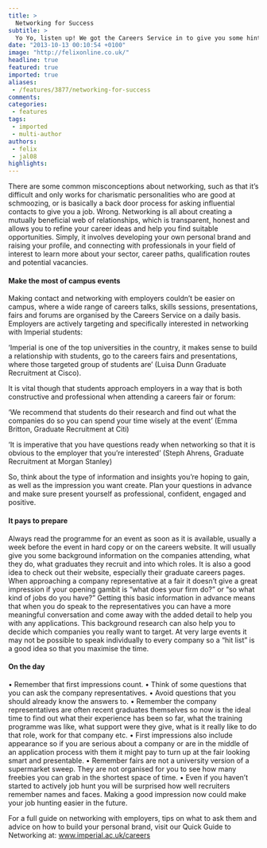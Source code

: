 ```yaml
---
title: >
  Networking for Success
subtitle: >
  Yo Yo, listen up! We got the Careers Service in to give you some hints and tips for essential networking practices you can use to land that new job or competitive internship. Remember who got you that Lambourghini... -Ed.
date: "2013-10-13 00:10:54 +0100"
image: "http://felixonline.co.uk/"
headline: true
featured: true
imported: true
aliases:
 - /features/3877/networking-for-success
comments:
categories:
 - features
tags:
 - imported
 - multi-author
authors:
 - felix
 - jal08
highlights:
---
```


There are some common misconceptions about networking, such as that it’s difficult and only works for charismatic personalities who are good at schmoozing, or is basically a back door process for asking influential contacts to give you a job. Wrong. Networking is all about creating a mutually beneficial web of relationships, which is transparent, honest and allows you to refine your career ideas and help you find suitable opportunities. Simply, it involves developing your own personal brand and raising your profile, and connecting with professionals in your field of interest to learn more about your sector, career paths, qualification routes and potential vacancies.

####  Make the most of campus events

Making contact and networking with employers couldn’t be easier on campus, where a wide range of careers talks, skills sessions, presentations, fairs and forums are organised by the Careers Service on a daily basis. Employers are actively targeting and specifically interested in networking with Imperial students:

‘Imperial is one of the top universities in the country, it makes sense to build a relationship with students, go to the careers fairs and presentations, where those targeted group of students are’
 (Luisa Dunn Graduate Recruitment at Cisco).

It is vital though that students approach employers in a way that is both constructive and professional when attending a careers fair or forum:

‘We recommend that students do their research and find out what the companies do so you can spend your time wisely at the event’
 (Emma Britton, Graduate Recruitment at Citi)

‘It is imperative that you have questions ready when networking so that it is obvious to the employer that you’re interested’
 (Steph Ahrens, Graduate Recruitment at Morgan Stanley)

So, think about the type of information and insights you’re hoping to gain, as well as the impression you want create. Plan your questions in advance and make sure present yourself as professional, confident, engaged and positive.

####  It pays to prepare

Always read the programme for an event as soon as it is available, usually a week before the event in hard copy or on the careers website. It will usually give you some background information on the companies attending, what they do, what graduates they recruit and into which roles.
 It is also a good idea to check out their website, especially their graduate careers pages. When approaching a company representative at a fair it doesn’t give a great impression if your opening gambit is “what does your firm do?” or “so what kind of jobs do you have?” Getting this basic information in advance means that when you do speak to the representatives you can have a more meaningful conversation and come away with the added detail to help you with any applications. This background research can also help you to decide which companies you really want to target. At very large events it may not be possible to speak individually to every company so a “hit list” is a good idea so that you maximise the time.

####  On the day

• Remember that first impressions count.
 • Think of some questions that you can ask the company representatives.
 • Avoid questions that you should already know the answers to.
 • Remember the company representatives are often recent graduates themselves so now is the ideal time to find out what their experience has been so far, what the training programme was like, what support were they give, what is it really like to do that role, work for that company etc.
 • First impressions also include appearance so if you are serious about a company or are in the middle of an application process with them it might pay to turn up at the fair looking smart and presentable.
 • Remember fairs are not a university version of a supermarket sweep. They are not organised for you to see how many freebies you can grab in the shortest space of time.
 • Even if you haven’t started to actively job hunt you will be surprised how well recruiters remember names and faces. Making a good impression now could make your job hunting easier in the future.

 For a full guide on networking with employers, tips on what to ask them and advice on how to build your personal brand, visit our Quick Guide to Networking at:
www.imperial.ac.uk/careers
